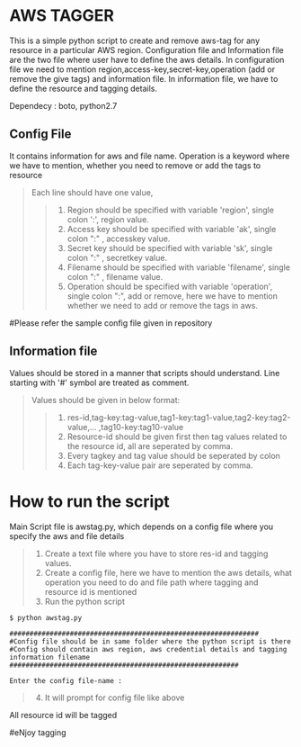 AWS TAGGER
================

This is a simple python script to create and remove aws-tag for any resource in a particular AWS region.
Configuration file and Information file are the two file where user have to define the aws details.
In configuration file we need to mention region,access-key,secret-key,operation (add or remove the give tags) and information file. 
In information file, we have to define the resource and tagging details.

Dependecy : boto, python2.7

Config File
-------------

It contains information for aws and file name. Operation is a keyword where we have to mention, whether you need to remove or add the tags to resource
 
>Each line should have one value, 
>>1. Region should be specified with variable 'region', single colon ':', region value.
>>2. Access key should be specified with variable 'ak', single colon ":" , accesskey value.
>>3. Secret key should be specified with variable 'sk', single colon ":" , secretkey value.
>>4. Filename should be specified with variable 'filename', single colon ":" , filename  value.  
>>5. Operation should be specified with variable 'operation', single colon ":", add or remove, here we have to mention whether we need to add or remove the tags in aws.

#Please refer the sample config file given in repository

Information file
----------------

Values should be stored in a manner that scripts should understand.
Line starting with '#' symbol are treated as comment.
>Values should be given in below format:
>>1. res-id,tag-key:tag-value,tag1-key:tag1-value,tag2-key:tag2-value,... ,tag10-key:tag10-value
>>2. Resource-id should be given first then tag values related to the resource id, all are seperated by comma.
>>3. Every tagkey and tag value should be seperated by colon
>>4. Each tag-key-value pair are seperated by comma.

How to run the script
=====================

Main Script file is awstag.py, which depends on a config file where you specify the aws and file details
>1. Create a text file where you have to store res-id and tagging values.
>2. Create a config file, here we have to mention the aws details, what operation you need to do and file path where tagging and resource id is mentioned
>3. Run the python script
	
	$ python awstag.py

	##############################################################
	#Config file should be in same folder where the python script is there
	#Config should contain aws region, aws credential details and tagging information filename
	#########################################################
	  
	Enter the config file-name : 
	
>4. It will prompt for config file like above

All resource id will be tagged

#eNjoy tagging
